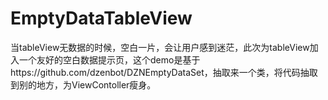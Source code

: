 # EmptyDataTableView
当tableView无数据的时候，空白一片，会让用户感到迷茫，此次为tableView加入一个友好的空白数据提示页，这个demo是基于https://github.com/dzenbot/DZNEmptyDataSet，抽取来一个类，将代码抽取到别的地方，为ViewContoller瘦身。
